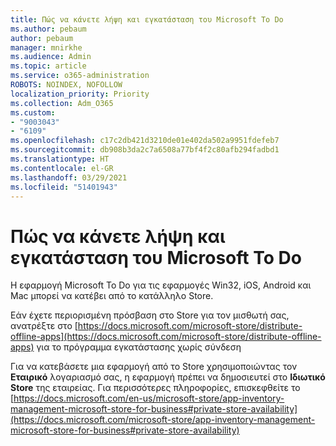 ```yaml
---
title: Πώς να κάνετε λήψη και εγκατάσταση του Microsoft To Do
ms.author: pebaum
author: pebaum
manager: mnirkhe
ms.audience: Admin
ms.topic: article
ms.service: o365-administration
ROBOTS: NOINDEX, NOFOLLOW
localization_priority: Priority
ms.collection: Adm_O365
ms.custom:
- "9003043"
- "6109"
ms.openlocfilehash: c17c2db421d3210de01e402da502a9951fdefeb7
ms.sourcegitcommit: db908b3da2c7a6508a77bf4f2c80afb294fadbd1
ms.translationtype: HT
ms.contentlocale: el-GR
ms.lasthandoff: 03/29/2021
ms.locfileid: "51401943"
---
```

# <a name="how-to-download-and-install-microsoft-to-do"></a>Πώς να κάνετε λήψη και εγκατάσταση του Microsoft To Do

Η εφαρμογή Microsoft To Do για τις εφαρμογές Win32, iOS, Android και Mac μπορεί να κατέβει από το κατάλληλο Store.

Εάν έχετε περιορισμένη πρόσβαση στο Store για τον μισθωτή σας, ανατρέξτε στο [https://docs.microsoft.com/microsoft-store/distribute-offline-apps](https://docs.microsoft.com/microsoft-store/distribute-offline-apps) για το πρόγραμμα εγκατάστασης χωρίς σύνδεση

Για να κατεβάσετε μια εφαρμογή από το Store χρησιμοποιώντας τον **Εταιρικό** λογαριασμό σας, η εφαρμογή πρέπει να δημοσιευτεί στο **Ιδιωτικό Store** της εταιρείας. Για περισσότερες πληροφορίες, επισκεφθείτε το [https://docs.microsoft.com/en-us/microsoft-store/app-inventory-management-microsoft-store-for-business#private-store-availability](https://docs.microsoft.com/microsoft-store/app-inventory-management-microsoft-store-for-business#private-store-availability)